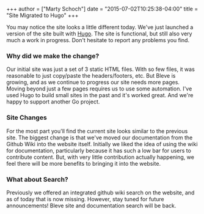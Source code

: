 +++
author = ["Marty Schoch"]
date = "2015-07-02T10:25:38-04:00"
title = "Site Migrated to Hugo"
+++

You may notice the site looks a little different today.  We've just launched a version of the site built with [Hugo](http://gohugo.io/).  The site is functional, but still also very much a work in progress.  Don't hesitate to report any problems you find.

### Why did we make the change?

Our initial site was just a set of 3 static HTML files.  With so few files, it was reasonable to just copy/paste the headers/footers, etc.  But Bleve is growing, and as we continue to progress our site needs more pages.  Moving beyond just a few pages requires us to use some automation.  I've used Hugo to build small sites in the past and it's worked great.  And we're happy to support another Go project.

### Site Changes

For the most part you'll find the current site looks similar to the previous site.  The biggest change is that we've moved our documentation from the Github Wiki into the website itself.  Initially we liked the idea of using the wiki for documentation, particularly because it has such a low bar for users to contribute content.  But, with very little contribution actually happening, we feel there will be more benefits to bringing it into the website.

### What about Search?

Previously we offered an integrated github wiki search on the website, and as of today that is now missing.  However, stay tuned for future announcements!  Bleve site and documentation search will be back.


